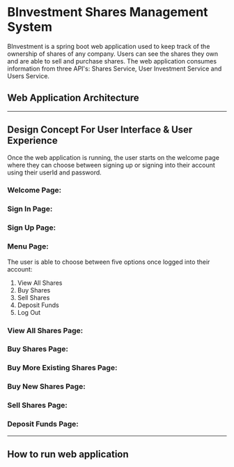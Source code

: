 # BInvestment Shares Management System
BInvestment is a spring boot web application used to keep track of the ownership of shares of any company. Users can see the shares they own and are able to sell and purchase shares. The web application consumes information from three API's: Shares Service, User Investment Service and Users Service. 

## Web Application Architecture


___
## Design Concept For User Interface & User Experience 
Once the web application is running, the user starts on the welcome page where they can choose between signing up or signing into their account using their userId and password. 

### Welcome Page: 


### Sign In Page: 


### Sign Up Page:


### Menu Page: 
The user is able to choose between five options once logged into their account: 
1. View All Shares 
2. Buy Shares 
3. Sell Shares
4. Deposit Funds 
5. Log Out


### View All Shares Page:

### Buy Shares Page:

### Buy More Existing Shares Page: 

### Buy New Shares Page:

### Sell Shares Page:

### Deposit Funds Page:


___

## How to run web application

